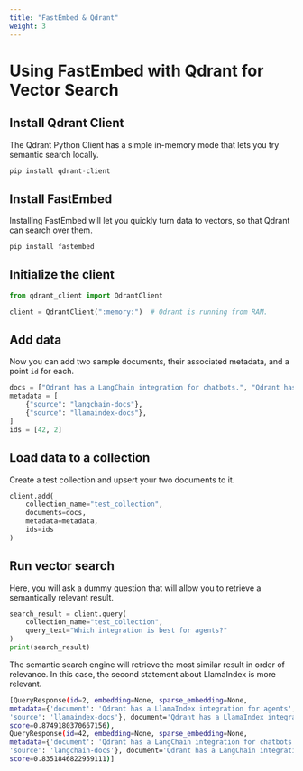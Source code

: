 ```yaml
---
title: "FastEmbed & Qdrant"
weight: 3
---
```


# Using FastEmbed with Qdrant for Vector Search

## Install Qdrant Client
The Qdrant Python Client has a simple in-memory mode that lets you try semantic search locally. 
```python
pip install qdrant-client
```

## Install FastEmbed
Installing FastEmbed will let you quickly turn data to vectors, so that Qdrant can search over them.
```python
pip install fastembed
```

## Initialize the client
```python
from qdrant_client import QdrantClient

client = QdrantClient(":memory:")  # Qdrant is running from RAM.
```

## Add data
Now you can add two sample documents, their associated metadata, and a point `id` for each. 

```python
docs = ["Qdrant has a LangChain integration for chatbots.", "Qdrant has a LlamaIndex integration for agents."]
metadata = [
    {"source": "langchain-docs"},
    {"source": "llamaindex-docs"},
]
ids = [42, 2]
```
## Load data to a collection
Create a test collection and upsert your two documents to it. 
```python
client.add(
    collection_name="test_collection",
    documents=docs,
    metadata=metadata,
    ids=ids
)
```
## Run vector search

Here, you will ask a dummy question that will allow you to retrieve a semantically relevant result. 

```python
search_result = client.query(
    collection_name="test_collection",
    query_text="Which integration is best for agents?"
)
print(search_result)
```
The semantic search engine will retrieve the most similar result in order of relevance. In this case, the second statement about LlamaIndex is more relevant.

```bash
[QueryResponse(id=2, embedding=None, sparse_embedding=None, 
metadata={'document': 'Qdrant has a LlamaIndex integration for agents',
'source': 'llamaindex-docs'}, document='Qdrant has a LlamaIndex integration for agents.', 
score=0.8749180370667156), 
QueryResponse(id=42, embedding=None, sparse_embedding=None, 
metadata={'document': 'Qdrant has a LangChain integration for chatbots.', 
'source': 'langchain-docs'}, document='Qdrant has a LangChain integration for chatbots.', 
score=0.8351846822959111)]
```